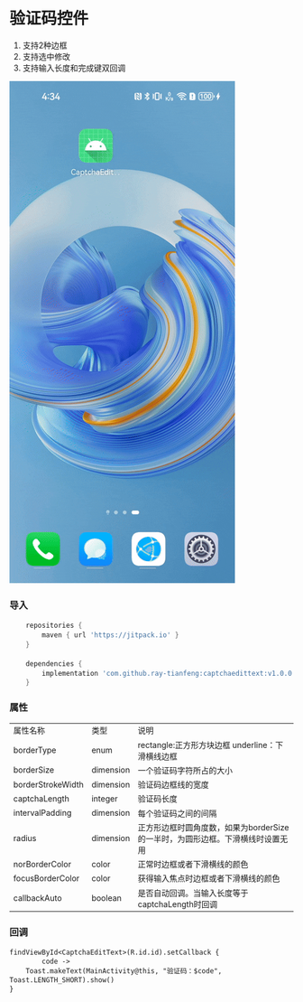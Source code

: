 # 验证码控件
1. 支持2种边框
2. 支持选中修改
3. 支持输入长度和完成键双回调

![portrait.gif](/gif.gif)

### 导入 ###
~~~gradle
    repositories {
        maven { url 'https://jitpack.io' }
    }

    dependencies {
        implementation 'com.github.ray-tianfeng:captchaedittext:v1.0.0'
    }
~~~

### 属性 ###

<table>
 <tr>
  <td>属性名称</td>
  <td>类型</td>
  <td>说明</td>
 </tr>
 <tr>
  <td>borderType</td>
  <td>enum</td>
  <td>rectangle:正方形方块边框  underline：下滑横线边框</td>
 </tr>
 <tr>
  <td>borderSize</td>
  <td>dimension</td>
  <td>一个验证码字符所占的大小</td>
 </tr>
 <tr>
  <td>borderStrokeWidth</td>
  <td>dimension</td>
  <td>验证码边框线的宽度</td>
 </tr>
 <tr>
  <td>captchaLength</td>
  <td>integer</td>
  <td>验证码长度</td>
 </tr>
 <tr>
  <td>intervalPadding</td>
  <td>dimension</td>
  <td>每个验证码之间的间隔</td>
 </tr>
 <tr>
  <td>radius</td>
  <td>dimension</td>
  <td>正方形边框时圆角度数，如果为borderSize的一半时，为圆形边框。下滑横线时设置无用</td>
 </tr>
 <tr>
  <td>norBorderColor</td>
  <td>color</td>
  <td>正常时边框或者下滑横线的颜色</td>
 </tr>
 <tr>
  <td>focusBorderColor</td>
  <td>color</td>
  <td>获得输入焦点时边框或者下滑横线的颜色</td>
 </tr>
 <tr>
  <td>callbackAuto</td>
  <td>boolean</td>
  <td>是否自动回调。当输入长度等于captchaLength时回调</td>
 </tr>
 </table>

### 回调 ###
~~~Koltin
findViewById<CaptchaEditText>(R.id.id).setCallback {
        code ->
    Toast.makeText(MainActivity@this, "验证码：$code", Toast.LENGTH_SHORT).show()
}
~~~